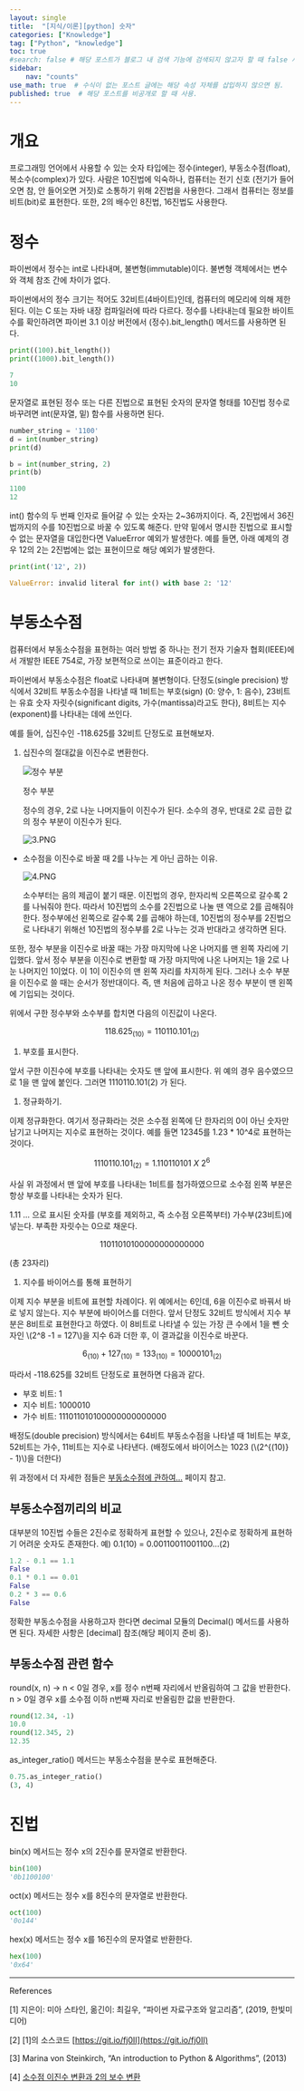 ```yaml
---
layout: single
title:  "[지식/이론][python] 숫자"
categories: ["Knowledge"]
tag: ["Python", "knowledge"]
toc: true
#search: false # 해당 포스트가 블로그 내 검색 기능에 검색되지 않고자 할 때 false 사용.
sidebar:
    nav: "counts"
use_math: true  # 수식이 없는 포스트 글에는 해당 속성 자체를 삽입하지 않으면 됨.
published: true  # 해당 포스트를 비공개로 할 때 사용.
---
```

# 개요

프로그래밍 언어에서 사용할 수 있는 숫자 타입에는 정수(integer), 부동소수점(float), 복소수(complex)가 있다. 사람은 10진법에 익숙하나, 컴퓨터는 전기 신호 (전기가 들어오면 참, 안 들어오면 거짓)로 소통하기 위해 2진법을 사용한다. 그래서 컴퓨터는 정보를 비트(bit)로 표현한다. 또한, 2의 배수인 8진법, 16진법도 사용한다. 

# 정수

파이썬에서 정수는 int로 나타내며, 불변형(immutable)이다. 불변형 객체에서는 변수와 객체 참조 간에 차이가 없다. 

파이썬에서의 정수 크기는 적어도 32비트(4바이트)인데, 컴퓨터의 메모리에 의해 제한된다. 이는 C 또는 자바 내장 컴파일러에 따라 다르다. 정수를 나타내는데 필요한 바이트 수를 확인하려면 파이썬 3.1 이상 버전에서 (정수).bit_length() 메서드를 사용하면 된다. 

```python
print((100).bit_length())
print((1000).bit_length())
```

```python
7
10
```

문자열로 표현된 정수 또는 다른 진법으로 표현된 숫자의 문자열 형태를 10진법 정수로 바꾸려면 int(문자열, 밑) 함수를 사용하면 된다.

```python
number_string = '1100'
d = int(number_string)
print(d)

b = int(number_string, 2)
print(b)
```

```python
1100
12
```

int() 함수의 두 번째 인자로 들어갈 수 있는 숫자는 2~36까지이다. 즉, 2진법에서 36진법까지의 수를 10진법으로 바꿀 수 있도록 해준다. 만약 밑에서 명시한 진법으로 표시할 수 없는 문자열을 대입한다면 ValueError 예외가 발생한다. 예를 들면, 아래 예제의 경우 12의 2는 2진법에는 없는 표현이므로 해당 예외가 발생한다.

```python
print(int('12', 2))
```

```python
ValueError: invalid literal for int() with base 2: '12'
```

# 부동소수점

컴퓨터에서 부동소수점을 표현하는 여러 방법 중 하나는 전기 전자 기술자 협회(IEEE)에서 개발한 IEEE 754로, 가장 보편적으로 쓰이는 표준이라고 한다. 

파이썬에서 부동소수점은 float로 나타내며 불변형이다. 단정도(single precision) 방식에서 32비트 부동소수점을 나타낼 때 1비트는 부호(sign) (0: 양수, 1: 음수), 23비트는 유효 숫자 자릿수(significant digits, 가수(mantissa)라고도 한다), 8비트는 지수(exponent)를 나타내는 데에 쓰인다. 

예를 들어, 십진수인 -118.625를 32비트 단정도로 표현해보자. 

1. 십진수의 절대값을 이진수로 변환한다.
    
    ![정수 부분](/images/2023-05-16/2023-05-16-data-structure-number-1.png)
    
    정수 부분
    
    정수의 경우, 2로 나눈 나머지들이 이진수가 된다. 소수의 경우, 반대로 2로 곱한 값의 정수 부분이 이진수가 된다.
    
    ![3.PNG](/images/2023-05-16/2023-05-16-data-structure-number-2.png)
    

- 소수점을 이진수로 바꿀 때 2를 나누는 게 아닌 곱하는 이유.
    
    ![4.PNG](/images/2023-05-16/2023-05-16-data-structure-number-3.png)
    
    소수부터는 음의 제곱이 붙기 때문. 이진법의 경우, 한자리씩 오른쪽으로 갈수록 2를 나눠줘야 한다. 따라서 10진법의 소수를 2진법으로 나눌 땐 역으로 2를 곱해줘야 한다. 정수부에선 왼쪽으로 갈수록 2를 곱해야 하는데, 10진법의 정수부를 2진법으로 나타내기 위해선 10진법의 정수부를 2로 나누는 것과 반대라고 생각하면 된다. 
    

또한, 정수 부분을 이진수로 바꿀 때는 가장 마지막에 나온 나머지를 맨 왼쪽 자리에 기입했다. 앞서 정수 부분을 이진수로 변환할 때 가장 마지막에 나온 나머지는 1을 2로 나눈 나머지인 1이었다. 이 1이 이진수의 맨 왼쪽 자리를 차지하게 된다. 그러나 소수 부분을 이진수로 쓸 때는 순서가 정반대이다. 즉, 맨 처음에 곱하고 나온 정수 부분이 맨 왼쪽에 기입되는 것이다. 

위에서 구한 정수부와 소수부를 합치면 다음의 이진값이 나온다.

$$
118.625_{(10)} = 110110.101_{(2)}
$$

1. 부호를 표시한다. 

앞서 구한 이진수에 부호를 나타내는 숫자도 맨 앞에 표시한다. 위 예의 경우 음수였으므로 1을 맨 앞에 붙인다. 그러면 1110110.101(2) 가 된다.

1. 정규화하기.

이제 정규화한다. 여기서 정규화라는 것은 소수점 왼쪽에 단 한자리의 0이 아닌 숫자만 남기고 나머지는 지수로 표현하는 것이다. 예를 들면 12345를 1.23 * 10^4로 표현하는 것이다. 

$$
1110110.101_{(2)} = 1.110110101\ X \ 2^{6}
$$

사실 위 과정에서 맨 앞에 부호를 나타내는 1비트를 첨가하였으므로 소수점 왼쪽 부분은 항상 부호를 나타내는 숫자가 된다. 

1.11 … 으로 표시된 숫자를 (부호를 제외하고, 즉 소수점 오른쪽부터) 가수부(23비트)에 넣는다. 부족한 자릿수는 0으로 채운다.

$$
11011010100000000000000
$$

(총 23자리)

1. 지수를 바이어스를 통해 표현하기

이제 지수 부분을 비트에 표현할 차례이다. 위 예에서는 6인데, 6을 이진수로 바꿔서 바로 넣지 않는다. 지수 부분에 바이어스를 더한다. 앞서 단정도 32비트 방식에서 지수 부분은 8비트로 표현한다고 하였다. 이 8비트로 나타낼 수 있는 가장 큰 수에서 1을 뺀 숫자인 \\(2^8 -1 = 127\\)을 지수 6과 더한 후, 이 결과값을 이진수로 바꾼다.

$$
6_{(10)} + 127_{(10)} = 133_{(10)} = 10000101_{(2)}
$$

따라서 -118.625를 32비트 단정도로 표현하면 다음과 같다.

- 부호 비트: 1
- 지수 비트: 1000010
- 가수 비트: 111011010100000000000000

배정도(double precision) 방식에서는 64비트 부동소수점을 나타낼 때 1비트는 부호, 52비트는 가수, 11비트는 지수로 나타낸다. (배정도에서 바이어스는 1023 (\\(2^{(10)} - 1)\\)을 더한다)

위 과정에서 더 자세한 점들은 [부동소수점에 관하여…](/knowledge/부동소수점에-관하여/) 페이지 참고.

## 부동소수점끼리의 비교

대부분의 10진법 수들은 2진수로 정확하게 표현할 수 있으나, 2진수로 정확하게 표현하기 어려운 숫자도 존재한다. 예) 0.1(10) = 0.00110011001100…(2) 

```python
1.2 - 0.1 == 1.1
False
0.1 * 0.1 == 0.01
False
0.2 * 3 == 0.6
False
```

정확한 부동소수점을 사용하고자 한다면 decimal 모듈의 Decimal() 메서드를 사용하면 된다. 자세한 사항은 [decimal] 참조(해당 페이지 준비 중).

## 부동소수점 관련 함수

round(x, n) → n < 0일 경우, x를 정수 n번째 자리에서 반올림하여 그 값을 반환한다. n > 0일 경우 x를 소수점 이하 n번째 자리로 반올림한 값을 반환한다.

```python
round(12.34, -1)
10.0
round(12.345, 2)
12.35
```

as_integer_ratio() 메서드는 부동소수점을 분수로 표현해준다.

```python
0.75.as_integer_ratio()
(3, 4)
```

# 진법

bin(x) 메서드는 정수 x의 2진수를 문자열로 반환한다. 

```python
bin(100)
'0b1100100'
```

oct(x) 메서드는 정수 x를 8진수의 문자열로 반환한다.

```python
oct(100)
'0o144'
```

hex(x) 메서드는 정수 x를 16진수의 문자열로 반환한다.

```python
hex(100)
'0x64'
```

---

References

[1] 지은이: 미아 스타인, 옮긴이: 최길우, “파이썬 자료구조와 알고리즘”, (2019, 한빛미디어)

[2] [1]의 소스코드 [https://git.io/fj0II](https://git.io/fj0II)

[3] Marina von Steinkirch, “An introduction to Python & Algorithms”, (2013)

[4] [소수점 이진수 변환과 2의 보수 변환](https://amkorousagi-money.tistory.com/entry/소수점-이진수-변환과-2의-보수-변환)
